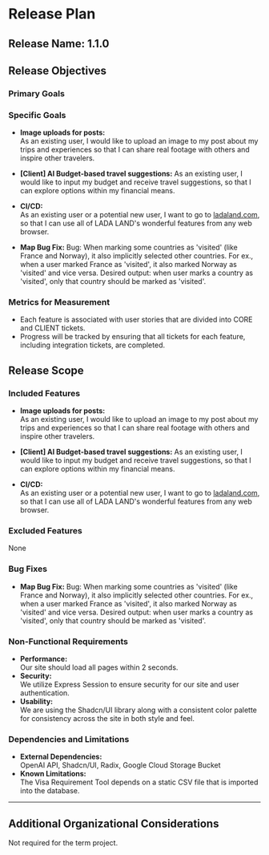 # Release Plan

## Release Name: 1.1.0

## Release Objectives

### Primary Goals

### Specific Goals

- **Image uploads for posts:**  
  Аs an existing user, I would like to upload an image to my post about my trips and experiences so that I can share real footage with others and inspire other travelers.

- **[Client] AI Budget-based travel suggestions:**
  Аs an existing user, I would like to input my budget and receive travel suggestions, so that I can explore options within my financial means.

- **CI/CD:**  
  As an existing user or a potential new user, I want to go to [ladaland.com](https://ladaland.com/), so that I can use all of LADA LAND's wonderful features from any web browser.

- **Map Bug Fix:**
  Bug: When marking some countries as 'visited' (like France and Norway), it also implicitly selected other countries. For ex., when a user marked France as 'visited', it also marked Norway as 'visited' and vice versa. 
  Desired output: when user marks a country as 'visited', only that country should be marked as 'visited'.

### Metrics for Measurement

- Each feature is associated with user stories that are divided into CORE and CLIENT tickets.
- Progress will be tracked by ensuring that all tickets for each feature, including integration tickets, are completed.

## Release Scope

### Included Features
- **Image uploads for posts:**  
  Аs an existing user, I would like to upload an image to my post about my trips and experiences so that I can share real footage with others and inspire other travelers.

- **[Client] AI Budget-based travel suggestions:**
  Аs an existing user, I would like to input my budget and receive travel suggestions, so that I can explore options within my financial means.

- **CI/CD:**  
  As an existing user or a potential new user, I want to go to [ladaland.com](https://ladaland.com/), so that I can use all of LADA LAND's wonderful features from any web browser.


### Excluded Features

None

### Bug Fixes

- **Map Bug Fix:**
  Bug: When marking some countries as 'visited' (like France and Norway), it also implicitly selected other countries. For ex., when a user marked France as 'visited', it also marked Norway as 'visited' and vice versa. 
  Desired output: when user marks a country as 'visited', only that country should be marked as 'visited'.

### Non-Functional Requirements

- **Performance:**  
  Our site should load all pages within 2 seconds.
- **Security:**  
  We utilize Express Session to ensure security for our site and user authentication.
- **Usability:**  
  We are using the Shadcn/UI library along with a consistent color palette for consistency across the site in both style and feel.

### Dependencies and Limitations

- **External Dependencies:**  
  OpenAI API, Shadcn/UI, Radix, Google Cloud Storage Bucket
- **Known Limitations:**  
  The Visa Requirement Tool depends on a static CSV file that is imported into the database.

---

## Additional Organizational Considerations
  Not required for the term project.